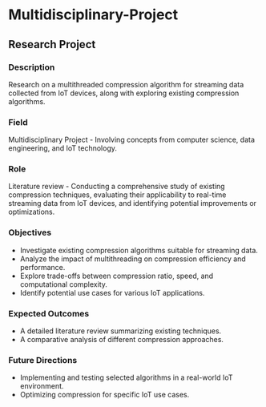 # Multidisciplinary-Project

## Research Project

### Description
Research on a multithreaded compression algorithm for streaming data collected from IoT devices, along with exploring existing compression algorithms.

### Field
Multidisciplinary Project - Involving concepts from computer science, data engineering, and IoT technology.

### Role
Literature review - Conducting a comprehensive study of existing compression techniques, evaluating their applicability to real-time streaming data from IoT devices, and identifying potential improvements or optimizations.

### Objectives
- Investigate existing compression algorithms suitable for streaming data.
- Analyze the impact of multithreading on compression efficiency and performance.
- Explore trade-offs between compression ratio, speed, and computational complexity.
- Identify potential use cases for various IoT applications.

### Expected Outcomes
- A detailed literature review summarizing existing techniques.
- A comparative analysis of different compression approaches.

### Future Directions
- Implementing and testing selected algorithms in a real-world IoT environment.
- Optimizing compression for specific IoT use cases.
